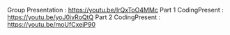 Group Presentation : https://youtu.be/IrQxToO4MMc
Part 1 CodingPresent : https://youtu.be/yoJ0ivRoQtQ
Part 2 CodingPresent : https://youtu.be/moUfCxejP90
